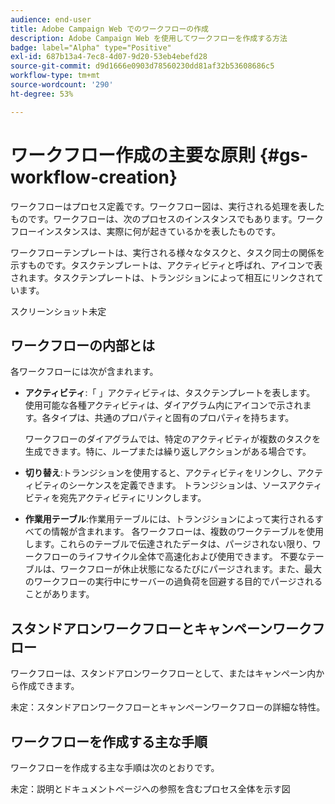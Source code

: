 ```yaml
---
audience: end-user
title: Adobe Campaign Web でのワークフローの作成
description: Adobe Campaign Web を使用してワークフローを作成する方法
badge: label="Alpha" type="Positive"
exl-id: 687b13a4-7ec8-4d07-9d20-53eb4ebefd28
source-git-commit: d9d1666e0903d78560230dd81af32b53608686c5
workflow-type: tm+mt
source-wordcount: '290'
ht-degree: 53%

---
```



# ワークフロー作成の主要な原則 {#gs-workflow-creation}

ワークフローはプロセス定義です。ワークフロー図は、実行される処理を表したものです。ワークフローは、次のプロセスのインスタンスでもあります。ワークフローインスタンスは、実際に何が起きているかを表したものです。

ワークフローテンプレートは、実行される様々なタスクと、タスク同士の関係を示すものです。タスクテンプレートは、アクティビティと呼ばれ、アイコンで表されます。タスクテンプレートは、トランジションによって相互にリンクされています。

スクリーンショット未定

## ワークフローの内部とは

各ワークフローには次が含まれます。

* **アクティビティ**:「 」アクティビティは、タスクテンプレートを表します。 使用可能な各種アクティビティは、ダイアグラム内にアイコンで示されます。各タイプは、共通のプロパティと固有のプロパティを持ちます。

   ワークフローのダイアグラムでは、特定のアクティビティが複数のタスクを生成できます。特に、ループまたは繰り返しアクションがある場合です。

* **切り替え**:トランジションを使用すると、アクティビティをリンクし、アクティビティのシーケンスを定義できます。 トランジションは、ソースアクティビティを宛先アクティビティにリンクします。

* **作業用テーブル**:作業用テーブルには、トランジションによって実行されるすべての情報が含まれます。 各ワークフローは、複数のワークテーブルを使用します。これらのテーブルで伝達されたデータは、パージされない限り、ワークフローのライフサイクル全体で高速化および使用できます。 不要なテーブルは、ワークフローが休止状態になるたびにパージされます。また、最大のワークフローの実行中にサーバーの過負荷を回避する目的でパージされることがあります。

## スタンドアロンワークフローとキャンペーンワークフロー

ワークフローは、スタンドアロンワークフローとして、またはキャンペーン内から作成できます。

未定：スタンドアロンワークフローとキャンペーンワークフローの詳細な特性。

## ワークフローを作成する主な手順

ワークフローを作成する主な手順は次のとおりです。

未定：説明とドキュメントページへの参照を含むプロセス全体を示す図